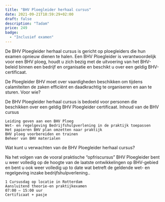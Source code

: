 ```yaml
---
title: "BHV Ploegleider herhaal cursus"
date: 2021-09-21T18:59:29+02:00
draft: false
description: "Tadam"
price: 249
badge:
  - "Inclusief examen"
---
```


De BHV Ploegleider herhaal cursus is gericht op ploegleiders die hun examen opnieuw dienen te halen.
Een BHV Ploegleider is verantwoordelijk voor een BHV ploeg, houdt u zich bezig met de uitvoering van het BHV-beleid binnen een bedrijf en organisatie en beschikt u over een geldig BHV-certificaat.

De Ploegleider BHV moet over vaardigheden beschikken om tijdens calamiteiten de zaken efficiënt en daadkrachtig te organiseren en aan te sturen.
Voor wie?

De BHV Ploegleider herhaal cursus is bedoeld voor personen die beschikken over een geldig BHV Ploegleider certificaat.
Inhoud van de BHV cursus

    Leiding geven aan een BHV Ploeg
    Wet- en regelgeving Bedrijfshulpverlening in de praktijk toepassen
    Het papieren BHV plan omzetten naar praktijk
    BHV ploeg voorbereiden en trainen
    Beheer van BHV materialen

Wat kunt u verwachten van de BHV Ploegleider herhaal cursus?

Na het volgen van de vooral praktische “opfriscursus” BHV Ploegleider bent u weer volledig op de hoogte van de laatste ontwikkelingen op BHV-gebied en bent u ook weer volledig up to date wat betreft de geldende wet- en regelgeving inzake bedrijfshulpverlening..

    1 Cursusdag op locatie in Rotterdam
    Aansluitend theorie-en praktijkexamen
    07:00 – 15:00 uur
    Certificaat + pasje
